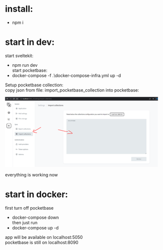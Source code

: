 # install:

- npm i <br />

# start in dev:

start sveltekit: <br />

- npm run dev <br />
  start pocketbase: <br />
- docker-compose -f .\docker-compose-infra.yml up -d <br />

Setup pocketbase collection: <br />
copy json from file: import_pocketbase_collection
into pocketbase:

![alt text](./import-guide.png)

everything is working now <br />

# start in docker:

first turn off pocketbase <br />

- docker-compose down <br />
  then just run <br />
- docker-compose up -d <br />

app will be available on localhost:5050 <br />
pocketbase is still on localhost:8090 <br />
